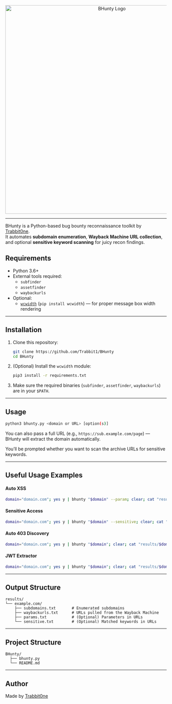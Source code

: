 <p align="center">
  <img src="https://i.ibb.co/fYzjxr4N/output-onlinepngtools-2.png" alt="BHunty Logo" width="650"/>
</p>

---

BHunty is a Python-based bug bounty reconnaissance toolkit by [Trabbit0ne](https://trabbit.neocities.org).  
It automates **subdomain enumeration**, **Wayback Machine URL collection**, and optional **sensitive keyword scanning** for juicy recon findings.

## Requirements

- Python 3.6+
- External tools required:
  - `subfinder`
  - `assetfinder`
  - `waybackurls`
- Optional:
  - [`wcwidth`](https://pypi.org/project/wcwidth/) (`pip install wcwidth`) — for proper message box width rendering

---

## Installation

1. Clone this repository:
   ```bash
   git clone https://github.com/Trabbit1/BHunty
   cd BHunty
   ```

2. (Optional) Install the `wcwidth` module:
   ```bash
   pip3 install -r requirements.txt
   ```

3. Make sure the required binaries (`subfinder`, `assetfinder`, `waybackurls`) are in your `$PATH`.

---

## Usage

```bash
python3 bhunty.py <domain or URL> [option(s)]
```

You can also pass a full URL (e.g., `https://sub.example.com/page`) — BHunty will extract the domain automatically.

You’ll be prompted whether you want to scan the archive URLs for sensitive keywords.

---
## Useful Usage Examples
#### Auto XSS
```bash
domain="domain.com"; yes y | bhunty "$domain" --param; clear; cat "results/$domain/params.txt" | dalfox pipe
```
#### Sensitive Access
```bash
domain="domain.com"; yes y | bhunty "$domain" --sensitive; clear; cat "results/$domain/sensitive.txt" | httpx -silent -sc
```
#### Auto 403 Discovery
```bash
domain="domain.com"; yes y | bhunty "$domain"; clear; cat "results/$domain/waybackurls.txt" | httpx -silent -mc 403
```
#### JWT Extractor
```bash
domain="domain.com"; yes y | bhunty "$domain"; clear; cat "results/$domain/waybackurls.txt" | grep -Eo 'eyJ[A-Za-z0-9_-]+\.[A-Za-z0-9_-]+\.[A-Za-z0-9_-]+'
```
---


## Output Structure

```
results/
└── example.com/
    ├── subdomains.txt       # Enumerated subdomains
    ├── waybackurls.txt      # URLs pulled from the Wayback Machine
    ├── params.txt           # (Optional) Parameters in URLs
    └── sensitive.txt        # (Optional) Matched keywords in URLs
```

---

## Project Structure

```
BHunty/
  ├── bhunty.py
  └── README.md
```

---

## Author

Made by [Trabbit0ne](https://trabbit.glitch.me)

